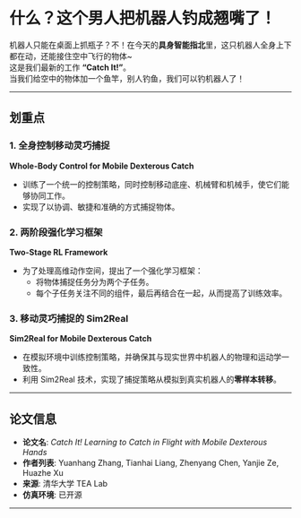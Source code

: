 # 什么？这个男人把机器人钓成翘嘴了！

机器人只能在桌面上抓瓶子？不！在今天的**具身智能指北**里，这只机器人全身上下都在动，还能接住空中飞行的物体~  
这是我们最新的工作 **“Catch It!”**。  
当我们给空中的物体加一个鱼竿，别人钓鱼，我们可以钓机器人了！

---

## **划重点**

### **1. 全身控制移动灵巧捕捉**  
**Whole-Body Control for Mobile Dexterous Catch**  
- 训练了一个统一的控制策略，同时控制移动底座、机械臂和机械手，使它们能够协同工作。  
- 实现了以协调、敏捷和准确的方式捕捉物体。

### **2. 两阶段强化学习框架**  
**Two-Stage RL Framework**  
- 为了处理高维动作空间，提出了一个强化学习框架：  
  - 将物体捕捉任务分为两个子任务。  
  - 每个子任务关注不同的组件，最后再结合在一起，从而提高了训练效率。

### **3. 移动灵巧捕捉的 Sim2Real**  
**Sim2Real for Mobile Dexterous Catch**  
- 在模拟环境中训练控制策略，并确保其与现实世界中机器人的物理和运动学一致性。  
- 利用 Sim2Real 技术，实现了捕捉策略从模拟到真实机器人的**零样本转移**。

---

## **论文信息**

- **论文名**: *Catch It! Learning to Catch in Flight with Mobile Dexterous Hands*  
- **作者列表**: Yuanhang Zhang, Tianhai Liang, Zhenyang Chen, Yanjie Ze, Huazhe Xu  
- **来源**: 清华大学 TEA Lab  
- **仿真环境**: 已开源  

---